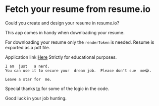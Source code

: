 # Fetch your resume  from resume.io 
Could you create and design your resume in resume.io? 

This  app comes  in  handy  when  downloading  your  resume. 

For  downloading your resume only the  `renderToken` is  needed.
Resume  is  exported as a pdf file.

Application link [Here](https://resumeio2pdfdownload.streamlit.app)
Strictly  for  educational purposes.
```
I am  just   a nerd.
You can use it to secure your  dream job.  Please don't sue  me😂.

Leave a star for  me. 
```
Special thanks  [to](https://github.com/felipeall) for some  of  the  logic in the  code.

Good  luck in your  job hunting.
